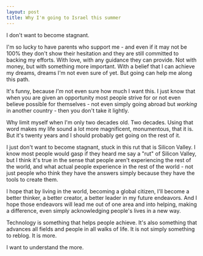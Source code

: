 ```yaml
---
layout: post
title: Why I'm going to Israel this summer
---
```

I don't want to become stagnant.

I'm so lucky to have parents who support me - and even if it may not be 100% they don't show their hesitation and they are still committed to backing my efforts. With love, with any guidance they can provide. Not with money, but with something more important. With a belief that I can achieve my dreams, dreams I'm not even sure of yet. But going can help me along this path.

It's funny, because *I'm* not even sure how much I want this. I just know that when you are given an opportunity most people strive for or not even believe possible for themselves - not even simply going abroad but *working* in another country - then you don't take it lightly.

Why limit myself when I'm only two decades old. Two decades. Using that word makes my life sound a lot more magnificent, monumentous, that it is. But it's twenty years and I should probably get going on the rest of it.

I just don't want to become stagnant, stuck in this rut that is Silicon Valley. I know most people would gasp if they heard me say a "rut" of Silicon Valley, but I think it's true in the sense that people aren't experiencing the rest of the world, and what actual people experience in the rest of the world - not just people who think they have the answers simply because they have the tools to create them.

I hope that by living in the world, becoming a global citizen, I'll become a better thinker, a better creator, a better leader in my future endeavors. And I hope those endeavors will lead me out of one area and into helping, making a difference, even simply acknowledging people's lives in a new way.

Technology is something that helps people achieve. It's also something that advances all fields and people in all walks of life. It is not simply something to reblog. It is more.

I want to understand the more.
